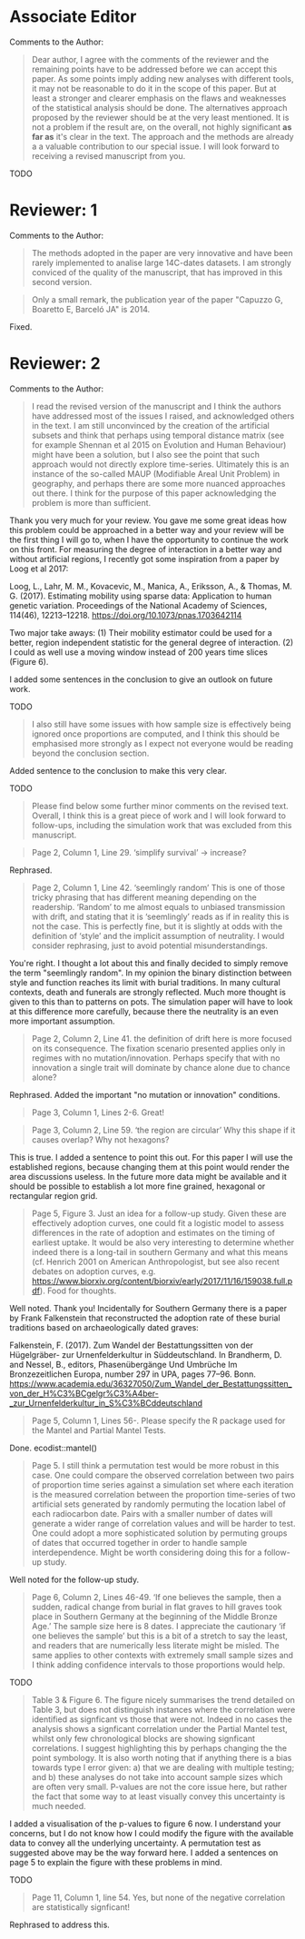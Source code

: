 # Associate Editor

Comments to the Author:

> Dear author, 
> I agree with the comments of the reviewer and the remaining points have to be addressed before we can accept this paper.  As some points imply adding new analyses with different tools, it may not be reasonable to  do it in the scope of this paper. But at least a stronger and clearer emphasis on the flaws and weaknesses of the statistical analysis should be done.  The alternatives approach proposed by the reviewer should be at the very least mentioned. It is not a problem if the result are, on the overall, not highly significant __as far as__ it's clear in the text. The approach and the methods are already a a valuable contribution to our special issue. I will look forward to receiving a revised manuscript from you.

TODO

# Reviewer: 1

Comments to the Author:

> The methods adopted in the paper are very innovative and have been rarely implemented to analise large 14C-dates datasets. I am strongly conviced of the quality of the manuscript, that has improved in this second version.

> Only a small remark, the publication year of the paper "Capuzzo G, Boaretto E, Barceló JA" is 2014.

Fixed.

# Reviewer: 2

Comments to the Author:

> I read the revised version of the manuscript and I think the authors have addressed most of the issues I raised, and acknowledged others in the text. I am still unconvinced by the creation of the artificial subsets and think that perhaps using temporal distance matrix (see for example Shennan et al 2015 on Evolution and Human Behaviour) might have been a solution, but I also see the point that such approach would not directly explore time-series. Ultimately this is an instance of the so-called MAUP (Modifiable Areal Unit Problem) in geography, and perhaps there are some more nuanced approaches out there. I think for the purpose of this paper acknowledging the problem is more than sufficient.   

Thank you very much for your review. You gave me some great ideas how this problem could be approached in a better way and your review will be the first thing I will go to, when I have the opportunity to continue the work on this front. For measuring the degree of interaction in a better way and without artificial regions, I recently got some inspiration from a paper by Loog et al 2017:

Loog, L., Lahr, M. M., Kovacevic, M., Manica, A., Eriksson, A., & Thomas, M. G. (2017). Estimating mobility using sparse data: Application to human genetic variation. Proceedings of the National Academy of Sciences, 114(46), 12213–12218. https://doi.org/10.1073/pnas.1703642114

Two major take aways: (1) Their mobility estimator could be used for a better, region independent statistic for the general degree of interaction. (2) I could as well use a moving window instead of 200 years time slices (Figure 6).

I added some sentences in the conclusion to give an outlook on future work.

TODO

> I also still have some issues with how sample size is effectively being ignored once proportions are computed, and I think this should be emphasised more strongly as I expect not everyone would be reading beyond the conclusion section.

Added sentence to the conclusion to make this very clear.

TODO

> Please find below some further minor comments on the revised text. Overall, I think this is a great piece of work and I will look forward to follow-ups, including the simulation work that was excluded from this manuscript.

> Page 2, Column 1, Line 29. ‘simplify survival’ → increase?

Rephrased.

> Page 2, Column 1, Line 42. ‘seemlingly random’  This is one of those tricky phrasing that has different meaning depending on the readership. ‘Random’ to me almost equals to unbiased transmission with drift, and stating that it is ‘seemlingly’ reads as if in reality this is not the case. This is perfectly fine, but it is slightly at odds with the definition of ‘style’ and the implicit assumption of neutrality. I would consider rephrasing, just to avoid potential misunderstandings.

You're right. I thought a lot about this and finally decided to simply remove the term "seemlingly random". In my opinion the binary distinction between style and function reaches its limit with burial traditions. In many cultural contexts, death and funerals are strongly reflected. Much more thought is given to this than to patterns on pots. The simulation paper will have to look at this difference more carefully, because there the neutrality is an even more important assumption.

> Page 2, Column 2, Line 41. the definition of drift here is more focused on its consequence. The fixation scenario presented applies only in regimes with no mutation/innovation. Perhaps specify that with no innovation a single trait will dominate by chance alone due to chance alone?

Rephrased. Added the important "no mutation or innovation" conditions.

> Page 3, Column 1, Lines 2-6. Great!

> Page 3, Column 2, Line 59. ‘the region are circular’ Why this shape if it causes overlap? Why not hexagons?

This is true. I added a sentence to point this out. For this paper I will use the established regions, because changing them at this point would render the area discussions useless. In the future more data might be available and it should be possible to establish a lot more fine grained, hexagonal or rectangular region grid.

> Page 5, Figure 3. Just an idea for a follow-up study. Given these are effectively adoption curves, one could fit a logistic model to assess differences in the rate of adoption and estimates on the timing of earliest uptake. It would be also very interesting to determine whether indeed there is a long-tail in southern Germany and what this means (cf. Henrich 2001 on American Anthropologist, but see also recent debates on adoption curves, e.g. https://www.biorxiv.org/content/biorxiv/early/2017/11/16/159038.full.pdf). Food for thoughts.

Well noted. Thank you! Incidentally for Southern Germany there is a paper by Frank Falkenstein that reconstructed the adoption rate of these burial traditions based on archaeologically dated graves:

Falkenstein, F. (2017). Zum Wandel der Bestattungssitten von der Hügelgräber- zur Urnenfelderkultur in Süddeutschland. In Brandherm, D. and Nessel, B., editors, Phasenübergänge Und Umbrüche Im Bronzezeitlichen
Europa, number 297 in UPA, pages 77–96. Bonn.
https://www.academia.edu/36327050/Zum_Wandel_der_Bestattungssitten_von_der_H%C3%BCgelgr%C3%A4ber-_zur_Urnenfelderkultur_in_S%C3%BCddeutschland

> Page 5, Column 1, Lines 56-. Please specify the R package used for the Mantel and Partial Mantel Tests.

Done. ecodist::mantel()

> Page 5. I still think a permutation test would be more robust in this case. One could compare the observed correlation between two pairs of proportion time series against a simulation set where each iteration is the measured correlation between the proportion time-series of two artificial sets generated by randomly permuting the location label of each radiocarbon date. Pairs with a smaller number of dates will generate a wider range of correlation values and will be harder to test. One could adopt a more sophisticated solution by permuting groups of dates that occurred together in order to handle sample interdependence. Might be worth considering doing this for a follow-up study.

Well noted for the follow-up study.

> Page 6, Column 2, Lines 46-49. ‘If one believes the sample, then a sudden, radical change from burial in flat graves to hill graves took place in Southern Germany at the beginning of the Middle Bronze Age.’  The sample size here is 8 dates. I appreciate the cautionary ‘if one believes the sample’ but this is a bit of a stretch to say the least, and readers that are numerically less literate might be misled. The same applies to other contexts with extremely small sample sizes and I think adding confidence intervals to those proportions would help.

TODO

> Table 3 & Figure 6. The figure nicely summarises the trend detailed on Table 3, but does not distinguish instances where the correlation were identified as signficant vs those that were not. Indeed in no cases the analysis shows a signficant correlation under the Partial Mantel test, whilst only few chronological blocks are showing signficant correlations. I suggest highlighting this by perhaps changing the the point symbology. It is also worth noting that if anything there is a bias towards type I error given: a) that we are dealing with multiple testing; and b) these analyses do not take into account sample sizes which are often very small. P-values are not the core issue here, but rather the fact that some way to at least visually convey this uncertainty is much needed. 

I added a visualisation of the p-values to figure 6 now. I understand your concerns, but I do not know how I could modify the figure with the available data to convey all the underlying uncertainty. A permutation test as suggested above may be the way forward here. I added a sentences on page 5 to explain the figure with these problems in mind.

TODO

> Page 11, Column 1, line 54. Yes, but none of the negative correlation are statistically signficant!

Rephrased to address this.
